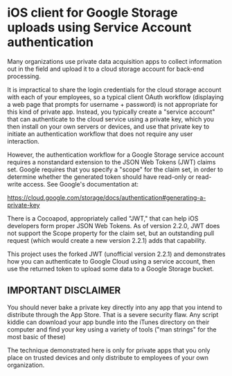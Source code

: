 # iOS client for Google Storage uploads using Service Account authentication

Many organizations use private data acquisition apps to collect information out in the field and upload it to a cloud storage account for back-end processing.

It is impractical to share the login credentials for the cloud storage account with each of your employees, so a typical client OAuth workflow (displaying a web page that prompts for username + password) is not appropriate for this kind of private app. Instead, you typically create a "service account" that can authenticate to the cloud service using a private key, which you then install on your own servers or devices, and use that private key to initiate an authentication workflow that does not require any user interaction.

However, the authentication workflow for a Google Storage service account requires a nonstandard extension to the JSON Web Tokens (JWT) claims set. Google requires that you specify a "scope" for the claim set, in order to determine whether the generated token should have read-only or read-write access. See Google's documentation at:

https://cloud.google.com/storage/docs/authentication#generating-a-private-key

There is a Cocoapod, appropriately called "JWT," that can help iOS developers form proper JSON Web Tokens. As of version 2.2.0, JWT does not support the Scope property for the claim set, but an outstanding pull request (which would create a new version 2.2.1) adds that capability.

This project uses the forked JWT (unofficial version 2.2.1) and demonstrates how you can authenticate to Google Cloud using a service account, then use the returned token to upload some data to a Google Storage bucket.


## IMPORTANT DISCLAIMER

You should never bake a private key directly into any app that you intend to distribute through the App Store. That is a severe security flaw. Any script kiddie can download your app bundle into the iTunes directory on their computer and find your key using a variety of tools ("man strings" for the most basic of these)

The technique demonstrated here is only for private apps that you only place on trusted devices and only distribute to employees of your own organization.
